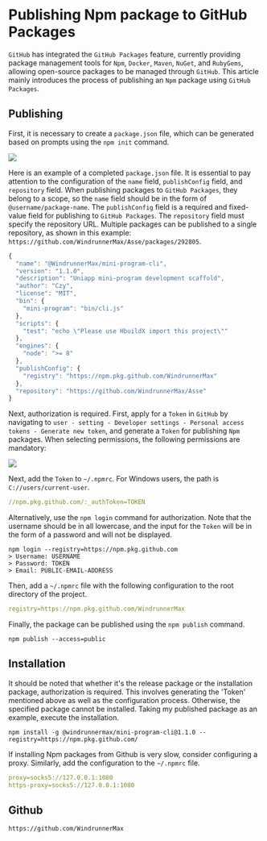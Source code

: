 # Publishing Npm package to GitHub Packages

`GitHub` has integrated the `GitHub Packages` feature, currently providing package management tools for `Npm`, `Docker`, `Maven`, `NuGet`, and `RubyGems`, allowing open-source packages to be managed through `GitHub`. This article mainly introduces the process of publishing an `Npm` package using `GitHub Packages`.

## Publishing
First, it is necessary to create a `package.json` file, which can be generated based on prompts using the `npm init` command.

![](screenshots/2023-04-14-18-51-16.png)

Here is an example of a completed `package.json` file. It is essential to pay attention to the configuration of the `name` field, `publishConfig` field, and `repository` field. When publishing packages to `GitHub Packages`, they belong to a scope, so the `name` field should be in the form of `@username/package-name`. The `publishConfig` field is a required and fixed-value field for publishing to `GitHub Packages`. The `repository` field must specify the repository URL. Multiple packages can be published to a single repository, as shown in this example: `https://github.com/WindrunnerMax/Asse/packages/292805`.

```javascript
{
  "name": "@WindrunnerMax/mini-program-cli",
  "version": "1.1.0",
  "description": "Uniapp mini-program development scaffold",
  "author": "Czy",
  "license": "MIT",
  "bin": {
    "mini-program": "bin/cli.js"
  },
  "scripts": {
    "test": "echo \"Please use HbuildX import this project\""
  },
  "engines": {
    "node": ">= 8"
  },
  "publishConfig": {
    "registry": "https://npm.pkg.github.com/WindrunnerMax"
  },
  "repository": "https://github.com/WindrunnerMax/Asse"
}
```

Next, authorization is required. First, apply for a `Token` in `GitHub` by navigating to `user - setting - Developer settings - Personal access tokens - Generate new token`, and generate a `Token` for publishing `Npm` packages. When selecting permissions, the following permissions are mandatory:

![](screenshots/2023-04-14-18-52-25.png)

Next, add the `Token` to `~/.npmrc`. For Windows users, the path is `C://users/current-user`.

```yaml
//npm.pkg.github.com/:_authToken=TOKEN
```

Alternatively, use the `npm login` command for authorization. Note that the username should be in all lowercase, and the input for the `Token` will be in the form of a password and will not be displayed.

```shell
npm login --registry=https://npm.pkg.github.com
> Username: USERNAME
> Password: TOKEN
> Email: PUBLIC-EMAIL-ADDRESS
```

Then, add a `~/.npmrc` file with the following configuration to the root directory of the project.

```yaml
registry=https://npm.pkg.github.com/WindrunnerMax
```

Finally, the package can be published using the `npm publish` command.

```shell
npm publish --access=public
```

## Installation
It should be noted that whether it's the release package or the installation package, authorization is required. This involves generating the 'Token' mentioned above as well as the configuration process. Otherwise, the specified package cannot be installed. Taking my published package as an example, execute the installation.

```shell
npm install -g @windrunnermax/mini-program-cli@1.1.0 --registry=https://npm.pkg.github.com/
```

If installing Npm packages from Github is very slow, consider configuring a proxy. Similarly, add the configuration to the `~/.npmrc` file.

```yaml
proxy=socks5://127.0.0.1:1080
https-proxy=socks5://127.0.0.1:1080
```

## Github

```
https://github.com/WindrunnerMax
```
